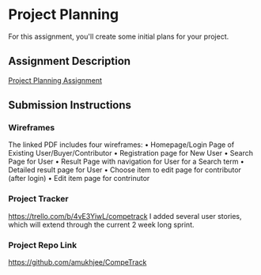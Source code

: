 # Project Planning
For this assignment, you'll create some initial plans for your project.

## Assignment Description
[Project Planning Assignment](https://education.launchcode.org/liftoff/modules/assignments/project-planning)

## Submission Instructions

### Wireframes
The linked PDF includes four wireframes:
•	Homepage/Login Page of Existing User/Buyer/Contributor
•	Registration page for New User
•	Search Page for User
•	Result Page with navigation for User for a Search term
•	Detailed result page for User
•	Choose item to edit page for contributor (after login)
•	Edit item page for contrinutor

### Project Tracker
https://trello.com/b/4vE3YiwL/competrack
I added several user stories, which will extend through the current 2 week long sprint. 

### Project Repo Link
https://github.com/amukhjee/CompeTrack
